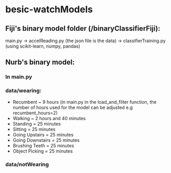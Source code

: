 # besic-watchModels
## Fiji's binary model folder (/binaryClassifierFiji):
main.py -> accelReading.py (the json file is the data) -> classifierTraining.py (using scikit-learn, numpy, pandas)

## Nurb's binary model:

### In main.py

### data/wearing: 
 - Recumbent ~ 9 hours (in main.py in the load_and_filter function, the number of hours used for the model can be adjusted e.g recumbent_hours=2)
 - Walking ~ 2 hours and 40 minutes
 - Standing = 25 minutes
 - Sitting = 25 minutes
 - Going Upstairs = 25 minutes
 - Going Downstairs = 25 minutes
 - Brushing Teeth = 25 minutes
 - Object Picking = 25 minutes

### data/notWearing